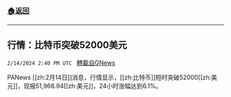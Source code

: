 ###  [:house:返回](README.md)
---


## 行情：比特币突破52000美元
`2/14/2024 2:40 PM UTC ` [轉載自GNews](https://gnews.org/articles/2305701)

PANews [[zh:2月14日]]消息，行情显示，[[zh:比特币]]短时突破52000[[zh:美元]]，现报51,968.94[[zh:美元]]，24小时涨幅达到6.1%。

